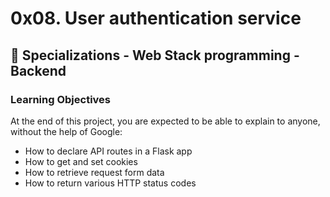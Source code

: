 # 0x08. User authentication service

## :open_file_folder: Specializations - Web Stack programming - Backend

### Learning Objectives

At the end of this project, you are expected to be able to explain to anyone, without the help of Google:

- How to declare API routes in a Flask app
- How to get and set cookies
- How to retrieve request form data
- How to return various HTTP status codes
